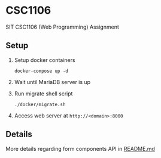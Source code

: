 # CSC1106

SIT CSC1106 (Web Programming) Assignment

## Setup

1. Setup docker containers

    `docker-compose up -d`

2. Wait until MariaDB server is up

3. Run migrate shell script

    `./docker/migrate.sh`

4. Access web server at `http://<domain>:8000`

## Details

More details regarding form components API in [README.md](app/myapp/app/Libraries/FormComponents/README.md)

